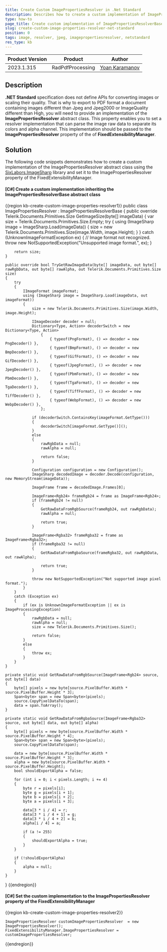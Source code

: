 ```yaml
---
title: Create Custom ImagePropertiesResolver in .Net Standard
description: Describes how to create a custom implementation of ImagePropertiesResolver in .Net Standard.
type: how-to
page_title: Create custom implementation of ImagePropertiesResolverBase in .Net Standard
slug: create-custom-image-properties-resolver-net-standard
position: 0
tags: image, resolver, jpeg, imagepropertiesresolver, netstandard
res_type: kb
---
```


<table>
<thead>
	<tr>
		<th>Product Version</th>
		<th>Product</th>
		<th>Author</th>
	</tr>
</thead>
<tbody>
	<tr>
		<td>2023.1.315</td>
		<td>RadPdfProcessing</td>
		<td><a href="https://www.telerik.com/blogs/author/yoan-karamanov">Yoan Karamanov</a></td>
	</tr>
</tbody>
</table>

## Description

**.NET Standard** specification does not define APIs for converting images or scaling their quality. That is why to export to PDF format a document containing images different than Jpeg and Jpeg2000 or ImageQuality different than High, you will need to provide an implementation of the **ImagePropertiesResolver** abstract class. This property enables you to set a resolver implementation that can parse the image raw data to separate its colors and alpha channel. This implementation should be passed to the **ImagePropertiesResolver** property of the of **FixedExtensibilityManager**.

## Solution

The following code snippets demonstrates how to create a custom implementation of the ImagePropertiesResolver abstract class using the [SixLabors.ImageSharp](https://github.com/SixLabors/ImageSharp) library and set it to the ImagePropertiesResolver property of the FixedExtensibilityManager.

#### __[C#] Create a custom implementation inheriting the ImagePropertiesResolverBase abstract class__

{{region kb-create-custom-image-properties-resolver1}}
public class ImagePropertiesResolver : ImagePropertiesResolverBase
{
    public override Telerik.Documents.Primitives.Size GetImageSize(byte[] imageData)
    {
        var size = Telerik.Documents.Primitives.Size.Empty;
        try
        {
            using (ImageSharp image = ImageSharp.Load(imageData))
            {
                size = new Telerik.Documents.Primitives.Size(image.Width, image.Height);
            }
        }
        catch (UnknownImageFormatException ex)
        {
            // Image format not recognized.
            throw new NotSupportedException("Unsupported image format.", ex);
        }

        return size;
    }

    public override bool TryGetRawImageData(byte[] imageData, out byte[] rawRgbData, out byte[] rawAlpha, out Telerik.Documents.Primitives.Size size)
    {
        try
        {
            IImageFormat imageFormat;
            using (ImageSharp image = ImageSharp.Load(imageData, out imageFormat))
            {
                size = new Telerik.Documents.Primitives.Size(image.Width, image.Height);

                IImageDecoder decoder = null;
                Dictionary<Type, Action> decoderSwitch = new Dictionary<Type, Action>
                    {
                        { typeof(PngFormat), () => decoder = new PngDecoder() },
                        { typeof(BmpFormat), () => decoder = new BmpDecoder() },
                        { typeof(GifFormat), () => decoder = new GifDecoder() },
                        { typeof(JpegFormat), () => decoder = new JpegDecoder() },
                        { typeof(PbmFormat), () => decoder = new PbmDecoder() },
                        { typeof(TgaFormat), () => decoder = new TgaDecoder() },
                        { typeof(TiffFormat), () => decoder = new TiffDecoder() },
                        { typeof(WebpFormat), () => decoder = new WebpDecoder() },
                    };

                if (decoderSwitch.ContainsKey(imageFormat.GetType()))
                {
                    decoderSwitch[imageFormat.GetType()]();
                }
                else
                {
                    rawRgbData = null;
                    rawAlpha = null;

                    return false;
                }

                Configuration configuration = new Configuration();
                ImageSharp decodedImage = decoder.Decode(configuration, new MemoryStream(imageData));

                ImageFrame frame = decodedImage.Frames[0];

                ImageFrame<Rgb24> frameRgb24 = frame as ImageFrame<Rgb24>;
                if (frameRgb24 != null)
                {
                    GetRawDataFromRgbSource(frameRgb24, out rawRgbData);
                    rawAlpha = null;

                    return true;
                }

                ImageFrame<Rgba32> frameRgba32 = frame as ImageFrame<Rgba32>;
                if (frameRgba32 != null)
                {
                    GetRawDataFromRgbaSource(frameRgba32, out rawRgbData, out rawAlpha);

                    return true;
                }

                throw new NotSupportedException("Not supported image pixel format.");
            }
        }
        catch (Exception ex)
        {
            if (ex is UnknownImageFormatException || ex is ImageProcessingException)
            {
                rawRgbData = null;
                rawAlpha = null;
                size = new Telerik.Documents.Primitives.Size();

                return false;
            }
            else
            {
                throw ex;
            }
        }
    }

    private static void GetRawDataFromRgbSource(ImageFrame<Rgb24> source, out byte[] data)
    {
        byte[] pixels = new byte[source.PixelBuffer.Width * source.PixelBuffer.Height * 3];
        Span<byte> span = new Span<byte>(pixels);
        source.CopyPixelDataTo(span);
        data = span.ToArray();
    }

    private static void GetRawDataFromRgbaSource(ImageFrame<Rgba32> source, out byte[] data, out byte[] alpha)
    {
        byte[] pixels = new byte[source.PixelBuffer.Width * source.PixelBuffer.Height * 4];
        Span<byte> span = new Span<byte>(pixels);
        source.CopyPixelDataTo(span);

        data = new byte[source.PixelBuffer.Width * source.PixelBuffer.Height * 3];
        alpha = new byte[source.PixelBuffer.Width * source.PixelBuffer.Height];
        bool shouldExportAlpha = false;

        for (int i = 0; i < pixels.Length; i += 4)
        {
            byte r = pixels[i];
            byte g = pixels[i + 1];
            byte b = pixels[i + 2];
            byte a = pixels[i + 3];

            data[3 * i / 4] = r;
            data[3 * i / 4 + 1] = g;
            data[3 * i / 4 + 2] = b;
            alpha[i / 4] = a;

            if (a != 255)
            {
                shouldExportAlpha = true;
            }
        }

        if (!shouldExportAlpha)
        {
            alpha = null;
        }
    }
}
{{endregion}}

#### __[C#] Set the custom implementation to the ImagePropertiesResolver property of the FixedExtensibilityManager__

{{region kb-create-custom-image-properties-resolver2}}

	ImagePropertiesResolver customImagePropertiesResolver  = new ImagePropertiesResolver(); 
	FixedExtensibilityManager.ImagePropertiesResolver = customImagePropertiesResolver; 
{{endregion}}